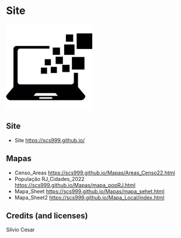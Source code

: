 # Site
![Preview](Img_01.jpg)
## Site
- Site https://scs999.github.io/
## Mapas
- Censo_Areas https://scs999.github.io/Mapas/Areas_Censo22.html
- População RJ_Cidades_2022 https://scs999.github.io/Mapas/mapa_popRJ.html
- Mapa_Sheet https://scs999.github.io/Mapas/mapa_sehet.html
- Mapa_Sheet2 https://scs999.github.io/Mapa_Local/index.html
## Credits (and licenses)
Silvio Cesar
